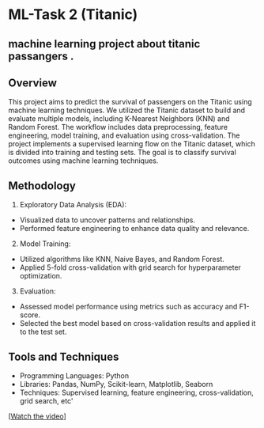 # ML-Task 2 (Titanic)

## machine learning project about titanic passangers . 

## Overview
This project aims to predict the survival of passengers on the Titanic using machine learning techniques. We utilized the Titanic dataset to build and evaluate multiple models, including K-Nearest Neighbors (KNN) and Random Forest. The workflow includes data preprocessing, feature engineering, model training, and evaluation using cross-validation.
The project implements a supervised learning flow on the Titanic dataset, which is divided into training and testing sets. The goal is to classify survival outcomes using machine learning techniques.

## Methodology
1. Exploratory Data Analysis (EDA):

- Visualized data to uncover patterns and relationships.
- Performed feature engineering to enhance data quality and relevance.

2. Model Training:

- Utilized algorithms like KNN, Naive Bayes, and Random Forest.
- Applied 5-fold cross-validation with grid search for hyperparameter optimization.

3. Evaluation:

- Assessed model performance using metrics such as accuracy and F1-score.
- Selected the best model based on cross-validation results and applied it to the test set.

## Tools and Techniques

- Programming Languages: Python
- Libraries: Pandas, NumPy, Scikit-learn, Matplotlib, Seaborn
- Techniques: Supervised learning, feature engineering, cross-validation, grid search, etc'

[[Watch the video](https://drive.google.com/file/d/1phsMXbxTb5tmfvC_hBnablXHKrVSEke0/view?usp=sharing)]
